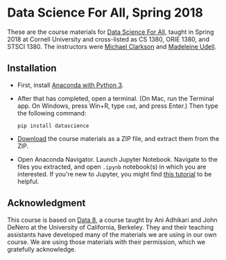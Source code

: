 # Data Science For All, Spring 2018

These are the course materials for [Data Science For All][dsfa-web],
taught in Spring 2018 at Cornell University and cross-listed as 
CS 1380, ORIE 1380, and STSCI 1380.  The instructors were
[Michael Clarkson][mrc] and [Madeleine Udell][mru].

## Installation

- First, install [Anaconda with Python 3](https://www.anaconda.com/download/).

- After that has completed, open a terminal.  (On Mac, run the Terminal app. 
  On Windows, press Win+R, type `cmd`, and press Enter.)  Then
  type the following command:
  ```
  pip install datascience
  ```
  
- [Download][zip] the course materials as a ZIP file, and extract them from the ZIP.

- Open Anaconda Navigator.  Launch Jupyter Notebook.  Navigate to the files you
  extracted, and open `.ipynb` notebook(s) in which you are interested.
  If you're new to Jupyter, you might find [this tutorial][tutorial] to be helpful.
  
## Acknowledgment

This course is based on [Data 8](http://data8.org), a course taught by
Ani Adhikari and John DeNero at the University of California, Berkeley. 
They and their teaching assistants have developed many of the materials
we are using in our own course.  We are using those materials with their
permission, which we gratefully acknowledge.

[dsfa-web]: http://www.cs.cornell.edu/courses/cs1380/2018sp/
[mrc]: http://www.cs.cornell.edu/~clarkson/
[mru]: https://people.orie.cornell.edu/mru8/
[tutorial]: https://jupyter-notebook-beginner-guide.readthedocs.io/en/latest/
[zip]: archive/master.zip
